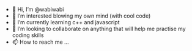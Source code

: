- 👋 Hi, I’m @wabiwabi
- 👀 I’m interested blowing my own mind (with cool code)
- 🌱 I’m currently learning c++ and javascript
- 💞️ I’m looking to collaborate on anything that will help me practise my coding skills
- 📫 How to reach me ...

<!---
wabiwabi/wabiwabi is a ✨ special ✨ repository because its `README.md` (this file) appears on your GitHub profile.
You can click the Preview link to take a look at your changes.
--->
